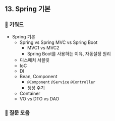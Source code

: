 ## 13. Spring 기본
### 📍 키워드

- Spring 기본
    - Spring vs Spring MVC vs Spring Boot
        - MVC1 vs MVC2
        - Spring Boot를 사용하는 이유, 자동설정 원리
    - 디스패처 서블릿
    - IoC
    - DI
    - Bean, Component
        - `@Component` `@Service` `@Controller`
        - 생성 주기
    - Container
    - VO vs DTO vs DAO


### 📍 질문 모음
